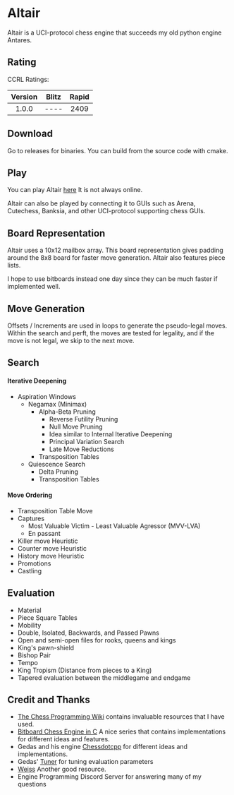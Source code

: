 # Altair
Altair is a UCI-protocol chess engine that succeeds my old python engine Antares.

## Rating
CCRL Ratings:

| Version | Blitz | Rapid |
|:-------:|:-----:|:-----:|
|  1.0.0  | ----  | 2409  |


## Download
Go to releases for binaries. You can build from the source code with cmake.

## Play
You can play Altair [here](https://lichess.org/@/Altair_Engine)
It is not always online.

Altair can also be played by connecting it to GUIs such as Arena, Cutechess, Banksia, and other UCI-protocol supporting 
chess GUIs.

## Board Representation
Altair uses a 10x12 mailbox array. This board representation gives padding around the 8x8 board for faster move generation. Altair also features
piece lists.

I hope to use bitboards instead one day since they can be much faster if implemented well.

## Move Generation
Offsets / Increments are used in loops to generate the pseudo-legal moves. Within the search and perft, the moves are tested for 
legality, and if the move is not legal, we skip to the next move.

## Search
#### Iterative Deepening
- Aspiration Windows
  - Negamax (Minimax)
    - Alpha-Beta Pruning
      - Reverse Futility Pruning
      - Null Move Pruning
      - Idea similar to Internal Iterative Deepening
      - Principal Variation Search
      - Late Move Reductions
    - Transposition Tables
  - Quiescence Search
    - Delta Pruning
    - Transposition Tables
  
#### Move Ordering
- Transposition Table Move
- Captures
  - Most Valuable Victim - Least Valuable Agressor (MVV-LVA)
  - En passant
- Killer move Heuristic
- Counter move Heuristic
- History move Heuristic
- Promotions
- Castling

## Evaluation
- Material
- Piece Square Tables
- Mobility
- Double, Isolated, Backwards, and Passed Pawns
- Open and semi-open files for rooks, queens and kings
- King's pawn-shield
- Bishop Pair
- Tempo
- King Tropism (Distance from pieces to a King)
- Tapered evaluation between the middlegame and endgame

## Credit and Thanks
- [The Chess Programming Wiki](https://www.chessprogramming.org/Main_Page) contains invaluable resources that I have used.
- [Bitboard Chess Engine in C](https://www.youtube.com/playlist?list=PLmN0neTso3Jxh8ZIylk74JpwfiWNI76Cs) A nice series that contains implementations
for different ideas and features.
- Gedas and his engine [Chessdotcpp](https://github.com/GediminasMasaitis/chess-dot-cpp) for different ideas and implementations.
- Gedas' [Tuner](https://github.com/GediminasMasaitis/texel-tuner/tree/main/src) for tuning evaluation parameters
- [Weiss](https://github.com/TerjeKir/weiss) Another good resource.
- Engine Programming Discord Server for answering many of my questions
